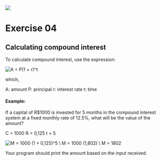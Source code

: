 ![](https://i.imgur.com/xG74tOh.png)

# Exercise 04

## Calculating compound interest

To calculate compound interest, use the expression:

![A = P(1 + r)^t](https://i.imgur.com/4WcuNyx.png)

which,

A: amount
P: principal
r: interest rate
t: time

#### Example:

If a capital of R$1000 is invested for 5 months in the compound interest system at a fixed monthly rate of 12.5%, what will be the value of the amount?


C = 1000
R = 0,125
t = 5

![M = 1000 (1 + 0,125)^5 \ M = 1000 (1,802) \ M = 1802](https://i.imgur.com/lai9CG0.png)

Your program should print the amount based on the input received.
